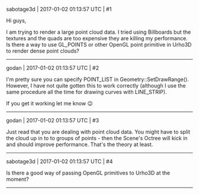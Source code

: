 sabotage3d | 2017-01-02 01:13:57 UTC | #1

Hi guys,

I am trying to render a large point cloud data. I tried using Billboards but the textures and the quads are too expensive they are killing my performance. Is there a way to use GL_POINTS or other OpenGL point primitive in Urho3D to render dense point clouds?

-------------------------

godan | 2017-01-02 01:13:57 UTC | #2

I'm pretty sure you can specify POINT_LIST in Geometry::SetDrawRange(). However, I have not quite gotten this to work correctly (although I use the same procedure all the time for drawing curves with LINE_STRIP).

If you get it working let me know :wink:

-------------------------

godan | 2017-01-02 01:13:57 UTC | #3

Just read that you are dealing with point cloud data. You might have to split the cloud up in to to groups of points - then the Scene's Octree will kick in and should improve performance. That's the theory at least.

-------------------------

sabotage3d | 2017-01-02 01:13:57 UTC | #4

Is there a good way of passing OpenGL primitives to Urho3D at the moment?

-------------------------

